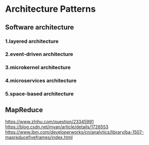 # Architecture Patterns

## Software architecture

### 1.layered architecture

### 2.event-driven architecture

### 3.microkernel architecture

### 4.microservices architecture

### 5.space-based architecture

## MapReduce

<https://www.zhihu.com/question/23345991>
<https://blog.csdn.net/myan/article/details/1726553>
<https://www.ibm.com/developerworks/cn/analytics/library/ba-1507-mapreducefiveframes/index.html>